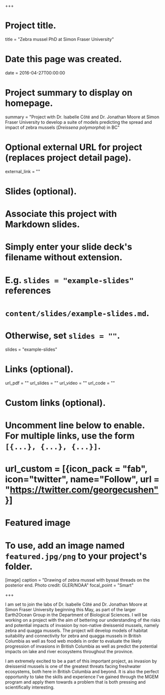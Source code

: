 +++
# Project title.
title = "Zebra mussel PhD at Simon Fraser University"

# Date this page was created.
date = 2016-04-27T00:00:00

# Project summary to display on homepage.
summary = "Project with Dr. Isabelle Côté and Dr. Jonathan Moore at Simon Fraser University to develop a suite of models predicting the spread and impact of zebra mussels (*Dreissena polymorpha*) in BC"

# Optional external URL for project (replaces project detail page).
external_link = ""

# Slides (optional).
#   Associate this project with Markdown slides.
#   Simply enter your slide deck's filename without extension.
#   E.g. `slides = "example-slides"` references 
#   `content/slides/example-slides.md`.
#   Otherwise, set `slides = ""`.
slides = "example-slides"

# Links (optional).
url_pdf = ""
url_slides = ""
url_video = ""
url_code = ""

# Custom links (optional).
#   Uncomment line below to enable. For multiple links, use the form `[{...}, {...}, {...}]`.
# url_custom = [{icon_pack = "fab", icon="twitter", name="Follow", url = "https://twitter.com/georgecushen"}]

# Featured image
# To use, add an image named `featured.jpg/png` to your project's folder. 

[image]
  caption = "Drawing of zebra mussel with byssal threads on the posterior end. Photo credit: GLER/NOAA"
  focal_point = "Smart"
  
+++

I am set to join the labs of Dr. Isabelle Côté and Dr. Jonathan Moore at Simon Fraser University beginning this May, as part of the larger Earth2Ocean Group in the Department of Biological Sciences. I will be working on a project with the aim of bettering our understanding of the risks and potential impacts of invasion by non-native dreissenid mussels, namely zebra and quagga mussels. The project will develop models of habitat suitability and connectivity for zebra and quagga mussels in British Columbia as well as food web models in order to evaluate the likely progression of invasions in British Columbia as well as predict the potential impacts on lake and river ecosystems throughout the province. 

I am extremely excited to be a part of this important project, as invasion by dreissenid mussels is one of the greatest threats facing freshwater ecosystems, both here in British Columbia and beyond. It is also the perfect opportunity to take the skills and experience I've gained through the MGEM program and apply them towards a problem that is both pressing and scientifically interesting.
